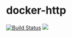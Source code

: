 # docker-http

[![Build Status](https://travis-ci.org/ViBiOh/docker-http.svg?branch=master)](https://travis-ci.org/ViBiOh/docker-http) [![](https://imagelayers.io/badge/vibioh/http:latest.svg)](https://imagelayers.io/?images=vibioh/http:latest 'Get your own badge on imagelayers.io')
